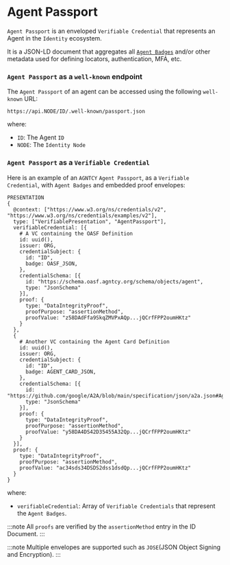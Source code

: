 # Agent Passport

`Agent Passport` is an enveloped `Verifiable Credential` that represents an Agent in the `Identity` ecosystem.

It is a JSON-LD document that aggregates all [`Agent Badges`](/docs/vc/agent-badge) and/or other metadata used for defining locators, authentication, MFA, etc.

### `Agent Passport` as a `well-known` endpoint

The `Agent Passport` of an agent can be accessed using the following `well-known` URL:

```
https://api.NODE/ID/.well-known/passport.json
```

where:

- `ID`: The Agent `ID`
- `NODE`: The `Identity Node`

### `Agent Passport` as a `Verifiable Credential`

Here is an example of an `AGNTCY` `Agent Passport`, as a `Verifiable Credential`, with `Agent Badges` and embedded proof envelopes:

```
PRESENTATION
{
  @context: ["https://www.w3.org/ns/credentials/v2", "https://www.w3.org/ns/credentials/examples/v2"],
  type: ["VerifiablePresentation", "AgentPassport"],
  verifiableCredential: [{
    # A VC containing the OASF Definition
    id: uuid(),
    issuer: ORG,
    credentialSubject: {
      id: "ID",
      badge: OASF_JSON,
    },
    credentialSchema: [{
      id: "https://schema.oasf.agntcy.org/schema/objects/agent",
      type: "JsonSchema"
    }],
    proof: {
      type: "DataIntegrityProof",
      proofPurpose: "assertionMethod",
      proofValue: "z58DAdFfa9SkqZMVPxAQp...jQCrfFPP2oumHKtz"
    }
  },
  {
    # Another VC containing the Agent Card Definition
    id: uuid(),
    issuer: ORG,
    credentialSubject: {
      id: "ID",
      badge: AGENT_CARD_JSON,
    },
    credentialSchema: [{
      id: "https://github.com/google/A2A/blob/main/specification/json/a2a.json#AgentCard",
      type: "JsonSchema"
    }],
    proof: {
      type: "DataIntegrityProof",
      proofPurpose: "assertionMethod",
      proofValue: "y58DA4DS42D35455A32Qp...jQCrfFPP2oumHKtz"
    }
  }],
  proof: {
    type: "DataIntegrityProof",
    proofPurpose: "assertionMethod",
    proofValue: "ac34sds34DSDS2dss1dsdQp...jQCrfFPP2oumHKtz"
  }
}

```

where:

- `verifiableCredential`: Array of `Verifiable Credentials` that represent the `Agent Badges`.

:::note
All `proofs` are verified by the `assertionMethod` entry in the ID Document.
:::

:::note
Multiple envelopes are supported such as `JOSE`(JSON Object Signing and Encryption).
:::
